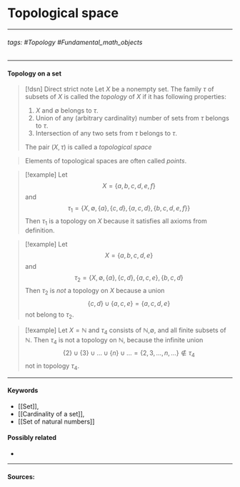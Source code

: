 # Topological space
***
###### tags: #Topology #Fundamental_math_objects 
***
#### Topology on a set
>[!dsn] Direct strict note
>Let $X$ be a nonempty set. The family $\tau$ of subsets of $X$ is called the *topology* of $X$ if it has following properties:
>1. $X$ and $\emptyset$ belongs to $\tau$.
>2. Union of any (arbitrary cardinality) number of sets from $\tau$ belongs to $\tau$.
>3. Intersection of any two sets from $\tau$ belongs to $\tau$.
>
>The pair $(X,\tau)$ is called a *topological space*

>Elements of topological spaces are often called *points*. 

>[!example] 
>Let $$X = \{a,b,c,d,e,f\}$$ and $$\tau_{1}=\{X,\emptyset, \{a\},\{c,d\},\{a,c,d\},\{b,c,d,e,f\}\}$$
Then $\tau_1$ is a topology on $X$ because it satisfies all axioms from definition.

>[!example]
>Let $$X = \{a,b,c,d,e\} $$ and $$\tau_{2}= \{X,\emptyset,\{a\},\{c,d\},\{a,c,e\},\{b,c,d\}$$
Then $\tau_2$ is *not* a topology on $X$ because a union $$\{c,d\}\cup\{a,c,e\}=\{a,c,d,e\}$$ not belong to $\tau_2$.

>[!example]
>Let $X=\mathbb{N}$ and $\tau_4$ consists of $\mathbb{N}$,$\emptyset$, and all finite subsets of $\mathbb{N}$. Then $\tau_4$ is not a topology on $\mathbb{N}$, because the infinite union $$\{2\}\cup\{3\}\cup\dots\cup\{n\}\cup\dots = \{2,3,\dots,n,\dots\}\notin\tau_4$$ not in topology $\tau_4$.
***
#### Keywords
- [[Set]],
- [[Cardinality of a set]],
- [[Set of natural numbers]]
#### Possibly related
- 
***
#### Sources:
